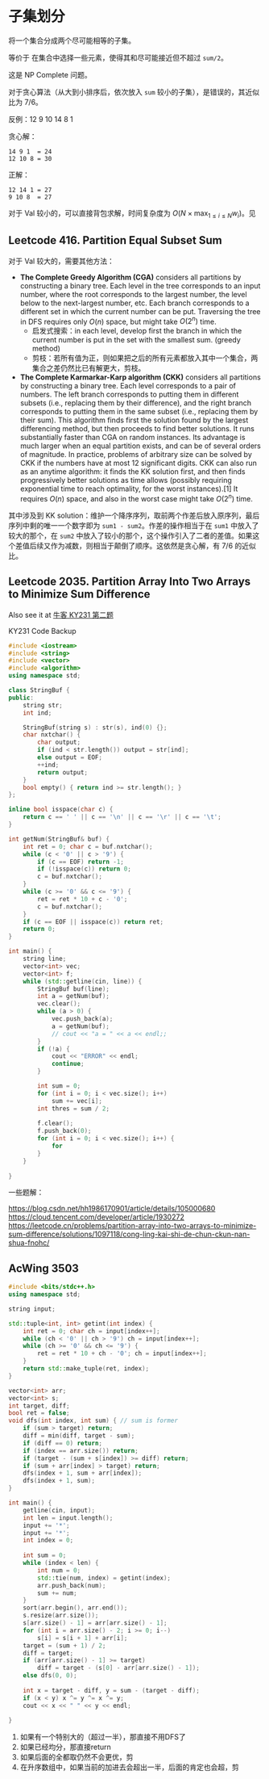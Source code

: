 # 子集划分

将一个集合分成两个尽可能相等的子集。

等价于 在集合中选择一些元素，使得其和尽可能接近但不超过 `sum/2`。

这是 NP Complete 问题。

对于贪心算法（从大到小排序后，依次放入 `sum` 较小的子集），是错误的，其近似比为 7/6。

反例：12 9 10 14 8 1

贪心解：
```
14 9 1  = 24
12 10 8 = 30
```

正解：
```
12 14 1 = 27
9 10 8  = 27
```

对于 Val 较小的，可以直接背包求解，时间复杂度为 $O(N\times \max_{1 \leq i \leq N} w_i)$。见

## Leetcode 416. Partition Equal Subset Sum

对于 Val 较大的，需要其他方法：

- **The Complete Greedy Algorithm (CGA)** considers all partitions by constructing a binary tree. Each level in the tree corresponds to an input number, where the root corresponds to the largest number, the level below to the next-largest number, etc. Each branch corresponds to a different set in which the current number can be put. Traversing the tree in DFS requires only $O(n)$ space, but might take $O(2^n)$ time. 
  - 启发式搜索：in each level, develop first the branch in which the current number is put in the set with the smallest sum. (greedy method)
  - 剪枝：若所有值为正，则如果把之后的所有元素都放入其中一个集合，两集合之差仍然比已有解更大，剪枝。
- **The Complete Karmarkar-Karp algorithm (CKK)** considers all partitions by constructing a binary tree. Each level corresponds to a pair of numbers. The left branch corresponds to putting them in different subsets (i.e., replacing them by their difference), and the right branch corresponds to putting them in the same subset (i.e., replacing them by their sum). This algorithm finds first the solution found by the largest differencing method, but then proceeds to find better solutions. It runs substantially faster than CGA on random instances. Its advantage is much larger when an equal partition exists, and can be of several orders of magnitude. In practice, problems of arbitrary size can be solved by CKK if the numbers have at most 12 significant digits. CKK can also run as an anytime algorithm: it finds the KK solution first, and then finds progressively better solutions as time allows (possibly requiring exponential time to reach optimality, for the worst instances).[1] It requires $O(n)$ space, and also in the worst case might take $O(2^n)$ time.

其中涉及到 KK solution：维护一个降序序列，取前两个作差后放入原序列，最后序列中剩的唯一一个数字即为 `sum1 - sum2`。作差的操作相当于在 `sum1` 中放入了较大的那个，在 `sum2` 中放入了较小的那个，这个操作引入了二者的差值。如果这个差值后续又作为减数，则相当于颠倒了顺序。这依然是贪心解，有 7/6 的近似比。

## Leetcode 2035. Partition Array Into Two Arrays to Minimize Sum Difference

Also see it at [牛客 KY231 第二题](https://www.nowcoder.com/practice/aea0458d54d74f3ca14012cbdf249918) 



KY231 Code Backup

```cpp
#include <iostream>
#include <string>
#include <vector>
#include <algorithm>
using namespace std;

class StringBuf {
public:
    string str;
    int ind;

    StringBuf(string s) : str(s), ind(0) {};
    char nxtchar() { 
        char output;
        if (ind < str.length()) output = str[ind]; 
        else output = EOF;
        ++ind;
        return output;
    }
    bool empty() { return ind >= str.length(); }
};

inline bool isspace(char c) {
    return c == ' ' || c == '\n' || c == '\r' || c == '\t';
}

int getNum(StringBuf& buf) {
    int ret = 0; char c = buf.nxtchar();
    while (c < '0' || c > '9') {
        if (c == EOF) return -1;
        if (!isspace(c)) return 0;
        c = buf.nxtchar();
    }
    while (c >= '0' && c <= '9') {
        ret = ret * 10 + c - '0';
        c = buf.nxtchar();
    }
    if (c == EOF || isspace(c)) return ret;
    return 0;
}

int main() {
    string line;
    vector<int> vec;
    vector<int> f;
    while (std::getline(cin, line)) {
        StringBuf buf(line);
        int a = getNum(buf);
        vec.clear();
        while (a > 0) {
            vec.push_back(a);
            a = getNum(buf);
            // cout << "a = " << a << endl;;
        }
        if (!a) {
            cout << "ERROR" << endl;
            continue;
        }

        int sum = 0;
        for (int i = 0; i < vec.size(); i++)
            sum += vec[i];
        int thres = sum / 2;
        
        f.clear();
        f.push_back(0);
        for (int i = 0; i < vec.size(); i++) {
            for 
        }
    }
     
}
```

一些题解：

https://blog.csdn.net/hh1986170901/article/details/105000680
https://cloud.tencent.com/developer/article/1930272
https://leetcode.cn/problems/partition-array-into-two-arrays-to-minimize-sum-difference/solutions/1097118/cong-ling-kai-shi-de-chun-ckun-nan-shua-fnohc/

## AcWing 3503

```cpp
#include <bits/stdc++.h>
using namespace std;

string input;

std::tuple<int, int> getint(int index) {
    int ret = 0; char ch = input[index++];
    while (ch < '0' || ch > '9') ch = input[index++];
    while (ch >= '0' && ch <= '9') {
        ret = ret * 10 + ch - '0'; ch = input[index++];
    }
    return std::make_tuple(ret, index);
}

vector<int> arr;
vector<int> s;
int target, diff;
bool ret = false;
void dfs(int index, int sum) { // sum is former
    if (sum > target) return;
    diff = min(diff, target - sum);
    if (diff == 0) return;
    if (index == arr.size()) return;
    if (target - (sum + s[index]) >= diff) return;
    if (sum + arr[index] > target) return;
    dfs(index + 1, sum + arr[index]);
    dfs(index + 1, sum);
}

int main() {
    getline(cin, input);
    int len = input.length();
    input += '*';
    input += '*';
    int index = 0;
    
    int sum = 0;
    while (index < len) {
        int num = 0;
        std::tie(num, index) = getint(index);
        arr.push_back(num);
        sum += num;
    }
    sort(arr.begin(), arr.end());
    s.resize(arr.size());
    s[arr.size() - 1] = arr[arr.size() - 1];
    for (int i = arr.size() - 2; i >= 0; i--)
        s[i] = s[i + 1] + arr[i];
    target = (sum + 1) / 2;
    diff = target;
    if (arr[arr.size() - 1] >= target)
        diff = target - (s[0] - arr[arr.size() - 1]);
    else dfs(0, 0);
    
    int x = target - diff, y = sum - (target - diff);
    if (x < y) x ^= y ^= x ^= y;
    cout << x << " " << y << endl;
    
}
```

1. 如果有一个特别大的（超过一半），那直接不用DFS了
2. 如果已经均分，那直接return
3. 如果后面的全都取仍然不会更优，剪
4. 在升序数组中，如果当前的加进去会超出一半，后面的肯定也会超，剪